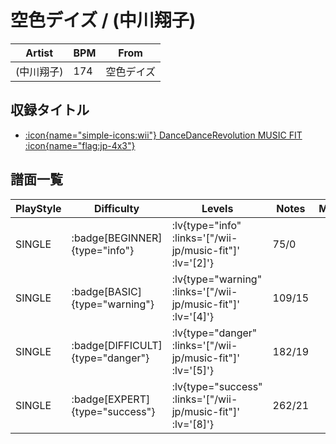 # 空色デイズ / (中川翔子)

|Artist|BPM|From|
|------|---|----|
|(中川翔子)|174|空色デイズ|

## 収録タイトル

- [ :icon{name="simple-icons:wii"} DanceDanceRevolution MUSIC FIT :icon{name="flag:jp-4x3"} ](/wii-jp/music-fit)

## 譜面一覧

|PlayStyle|Difficulty|Levels|Notes|Movie|
|---------|----------|------|-----|-----|
|SINGLE| :badge[BEGINNER]{type="info"} | :lv{type="info" :links='["/wii-jp/music-fit"]' :lv='[2]'} |75/0||
|SINGLE| :badge[BASIC]{type="warning"} | :lv{type="warning" :links='["/wii-jp/music-fit"]' :lv='[4]'} |109/15||
|SINGLE| :badge[DIFFICULT]{type="danger"} | :lv{type="danger" :links='["/wii-jp/music-fit"]' :lv='[5]'} |182/19||
|SINGLE| :badge[EXPERT]{type="success"} | :lv{type="success" :links='["/wii-jp/music-fit"]' :lv='[8]'} |262/21||
